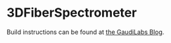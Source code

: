 # 3DFiberSpectrometer

Build instructions can be found at [the GaudiLabs Blog](https://www.gaudi.ch/GaudiLabs/?page_id=995).
